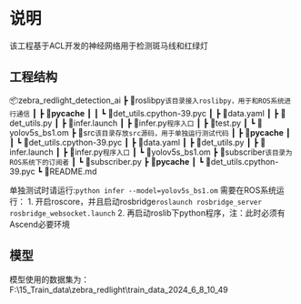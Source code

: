 <!--
 * @Author: Ashington ashington258@proton.me
 * @Date: 2024-06-09 14:22:22
 * @LastEditors: Ashington ashington258@proton.me
 * @LastEditTime: 2024-06-10 20:41:50
 * @FilePath: \zebra_redlight_detection\zebra_redlight_detection_ai\README.md
 * @Description: 请填写简介
 * 联系方式:921488837@qq.com
 * Copyright (c) 2024 by ${git_name_email}, All Rights Reserved. 
-->
# 说明

该工程基于ACL开发的神经网络用于检测斑马线和红绿灯

## 工程结构

📦zebra_redlight_detection_ai
 ┣ 📂roslibpy`该目录接入roslibpy，用于和ROS系统进行通信`
 ┃ ┣ 📂__pycache__
 ┃ ┃ ┗ 📜det_utils.cpython-39.pyc
 ┃ ┣ 📜data.yaml
 ┃ ┣ 📜det_utils.py
 ┃ ┣ 📜infer.launch
 ┃ ┣ 📜infer.py`程序入口`
 ┃ ┣ 📜test.py
 ┃ ┗ 📜yolov5s_bs1.om
 ┣ 📂src`该目录存放src源码，用于单独运行测试代码`
 ┃ ┣ 📂__pycache__
 ┃ ┃ ┗ 📜det_utils.cpython-39.pyc
 ┃ ┣ 📜data.yaml
 ┃ ┣ 📜det_utils.py
 ┃ ┣ 📜infer.launch
 ┃ ┣ 📜infer.py`程序入口`
 ┃ ┗ 📜yolov5s_bs1.om
 ┣ 📂subscriber`该目录为ROS系统下的订阅者`
 ┃ ┗ 📜subscriber.py
 ┣ 📂__pycache__
 ┃ ┗ 📜det_utils.cpython-39.pyc
 ┗ 📜README.md


单独测试时请运行:`python infer --model=yolov5s_bs1.om`
需要在ROS系统运行：
    1. 开启roscore，并且启动rosbridge`roslaunch rosbridge_server rosbridge_websocket.launch`
    2. 再启动roslib下python程序，注：此时必须有Ascend必要环境


## 模型


模型使用的数据集为：F:\15_Train_data\zebra_redlight\train_data_2024_6_8_10_49